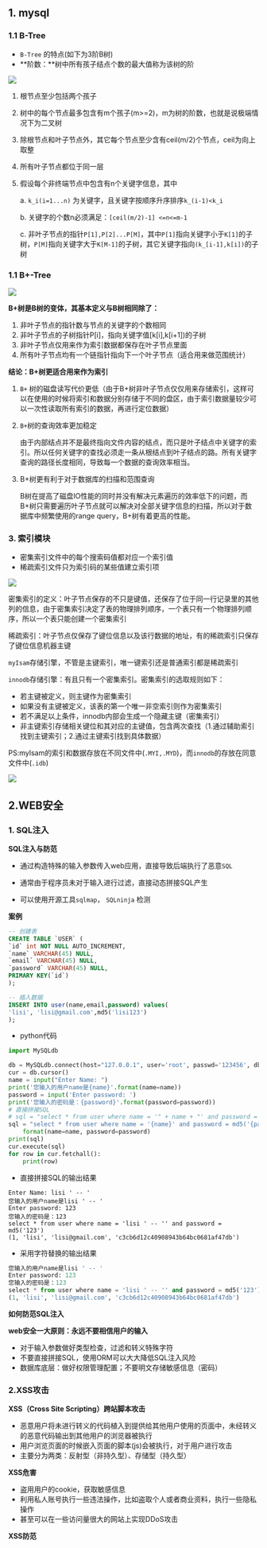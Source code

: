 ## 1. mysql

### 1.1 B-Tree

- `B-Tree` 的特点(如下为3阶B树)
- **阶数：**树中所有孩子结点个数的最大值称为该树的阶

![](./pic/1.mysql/3阶B树.png)

1. 根节点至少包括两个孩子

2. 树中的每个节点最多包含有m个孩子(m>=2)，m为树的阶数，也就是说极端情况下为二叉树

3. 除根节点和叶子节点外，其它每个节点至少含有ceil(m/2)个节点，ceil为向上取整

4. 所有叶子节点都位于同一层

5. 假设每个非终端节点中包含有n个关键字信息，其中

   a. `k_i(i=1...n)` 为关键字，且关键字按顺序升序排序`k_(i-1)<k_i`

   b. 关键字的个数n必须满足：`[ceil(m/2)-1] <=n<=m-1`

   c. 非叶子节点的指针`P[1],P[2]...P[M]`，其中`P[1]`指向关键字小于`K[1]`的子树，`P[M]`指向关键字大于`K[M-1]`的子树，其它关键字指向`(k_[i-1],k[i])`的子树

### 1.1 B+-Tree

![](./pic/1.mysql/B+树.png)

**B+树是B树的变体，其基本定义与B树相同除了：**

1. 非叶子节点的指针数与节点的关键字的个数相同
2. 非叶子节点的子树指针P[i]，指向关键字值[k[i],k[i+1])的子树
3. 非叶子节点仅用来作为索引数据都保存在叶子节点里面
4. 所有叶子节点均有一个链指针指向下一个叶子节点（适合用来做范围统计）

**结论：B+树更适合用来作为索引**

1. `B+` 树的磁盘读写代价更低（由于B+树非叶子节点仅仅用来存储索引，这样可以在使用的时候将索引和数据分别存储于不同的盘区，由于索引数据量较少可以一次性读取所有索引的数据，再进行定位数据）

2. `B+`树的查询效率更加稳定

   由于内部结点并不是最终指向文件内容的结点，而只是叶子结点中关键字的索引。所以任何关键字的查找必须走一条从根结点到叶子结点的路。所有关键字查询的路径长度相同，导致每一个数据的查询效率相当。

3. B+树更有利于对于数据库的扫描和范围查询

   B树在提高了磁盘IO性能的同时并没有解决元素遍历的效率低下的问题，而B+树只需要遍历叶子节点就可以解决对全部关键字信息的扫描，所以对于数据库中频繁使用的range query，B+树有着更高的性能。

### 3. 索引模块

- 密集索引文件中的每个搜索码值都对应一个索引值
- 稀疏索引文件只为索引码的某些值建立索引项

![](./pic/1.mysql/密集索引和稀疏索引的区别.png)

密集索引的定义：叶子节点保存的不只是键值，还保存了位于同一行记录里的其他列的信息，由于密集索引决定了表的物理排列顺序，一个表只有一个物理排列顺序，所以一个表只能创建一个密集索引

稀疏索引：叶子节点仅保存了键位信息以及该行数据的地址，有的稀疏索引只保存了键位信息机器主键

`myIsam`存储引擎，不管是主键索引，唯一键索引还是普通索引都是稀疏索引

`innodb`存储引擎：有且只有一个密集索引。密集索引的选取规则如下：

- 若主键被定义，则主键作为密集索引
- 如果没有主键被定义，该表的第一个唯一非空索引则作为密集索引
- 若不满足以上条件，innodb内部会生成一个隐藏主键（密集索引）
- 非主键索引存储相关键位和其对应的主键值，包含两次查找（1.通过辅助索引找到主键索引；2.通过主键索引找到具体数据）

PS:myIsam的索引和数据存放在不同文件中(`.MYI,.MYD`)，而`innodb`的存放在同意文件中(`.idb`)

![](./pic/1.mysql/索引查找过程.png)

## 2.WEB安全

### 1. SQL注入

**SQL注入与防范**

- 通过构造特殊的输入参数传入web应用，直接导致后端执行了恶意`SQL`

- 通常由于程序员未对于输入进行过滤，直接动态拼接SQL产生

- 可以使用开源工具`sqlmap`， `SQLninja` 检测

**案例**

```sql
-- 创建表
CREATE TABLE `USER` (
`id` int NOT NULL AUTO_INCREMENT,
`name` VARCHAR(45) NULL,
`email` VARCHAR(45) NULL,
`password` VARCHAR(45) NULL,
PRIMARY KEY(`id`)
);

-- 插入数据
INSERT INTO user(name,email,password) values(
'lisi', 'lisi@gmail.com',md5('lisi123')
);
```

- python代码

```python
import MySQLdb

db = MySQLdb.connect(host="127.0.0.1", user='root', passwd='123456', db='demo')
cur = db.cursor()
name = input("Enter Name: ")
print('您输入的用户name是{name}'.format(name=name))
password = input('Enter password: ')
print('您输入的密码是：{password}'.format(password=password))
# 直接拼接SQL
# sql = "select * from user where name = '" + name + "' and password = md5('" + password + "')"
sql = "select * from user where name = '{name}' and password = md5('{password}')".\
    format(name=name, password=password)
print(sql)
cur.execute(sql)
for row in cur.fetchall():
    print(row)

```

- 直接拼接SQL的输出结果

```shell
Enter Name: lisi ' -- '
您输入的用户name是lisi ' -- '
Enter password: 123
您输入的密码是：123
select * from user where name = 'lisi ' -- '' and password = md5('123')
(1, 'lisi', 'lisi@gmail.com', 'c3cb6d12c40908943b64bc0681af47db')
```

- 采用字符替换的输出结果

```python
您输入的用户name是lisi ' -- '
Enter password: 123
您输入的密码是：123
select * from user where name = 'lisi ' -- '' and password = md5('123')
(1, 'lisi', 'lisi@gmail.com', 'c3cb6d12c40908943b64bc0681af47db')

```

**如何防范SQL注入**

**web安全一大原则：永远不要相信用户的输入**

- 对于输入参数做好类型检查，过滤和转义特殊字符
- 不要直接拼接SQL，使用ORM可以大大降低SQL注入风险
- 数据库底层：做好权限管理配置；不要明文存储敏感信息（密码）

### 2.XSS攻击

**XSS（Cross Site Scripting）跨站脚本攻击**

- 恶意用户将未进行转义的代码植入到提供给其他用户使用的页面中，未经转义的恶意代码输出到其他用户的浏览器被执行
- 用户浏览页面的时候嵌入页面的脚本(js)会被执行，对于用户进行攻击
- 主要分为两类：反射型（非持久型）、存储型（持久型）

**XSS危害**

- 盗用用户的cookie，获取敏感信息
- 利用私人账号执行一些违法操作，比如盗取个人或者商业资料，执行一些隐私操作
- 甚至可以在一些访问量很大的网站上实现DDoS攻击

**XSS防范**